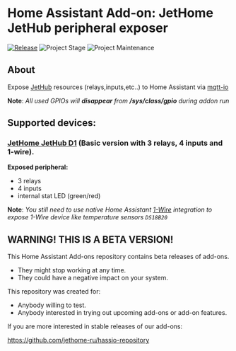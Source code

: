 # Home Assistant Add-on: JetHome JetHub peripheral exposer

[![Release][release-shield]][release] ![Project Stage][project-stage-shield] ![Project Maintenance][maintenance-shield]

## About

Expose [JetHub](http://jethome.ru) resources (relays,inputs,etc..) to Home Assistant via [mqtt-io](https://github.com/flyte/mqtt-io)

**Note**: _All used GPIOs will **disappear** from **/sys/class/gpio** during addon run_

## Supported devices:

### [JetHome JetHub D1](http://jethome.ru/jethub-d1) (Basic version with 3 relays, 4 inputs and 1-wire).

**Exposed peripheral:**

- 3 relays
- 4 inputs
- internal stat LED (green/red)

**Note**: _You still need to use native Home Assistant [1-Wire](https://www.home-assistant.io/integrations/onewire/) integration to expose 1-Wire device 
like temperature sensors `DS18B20`_

## WARNING! THIS IS A BETA VERSION!

This Home Assistant Add-ons repository contains beta releases of add-ons.

- They might stop working at any time.
- They could have a negative impact on your system.

This repository was created for:

- Anybody willing to test.
- Anybody interested in trying out upcoming add-ons or add-on features.

If you are more interested in stable releases of our add-ons:

<https://github.com/jethome-ru/hassio-repository>

[maintenance-shield]: https://img.shields.io/maintenance/yes/2021.svg
[project-stage-shield]: https://img.shields.io/badge/project%20stage-production%20ready-brightgreen.svg
[release-shield]: https://img.shields.io/badge/version-v0.1.1-blue.svg
[release]: https://github.com/jethome-ru/hassio-addon-jethub-mqtt-io/tree/v0.1.1